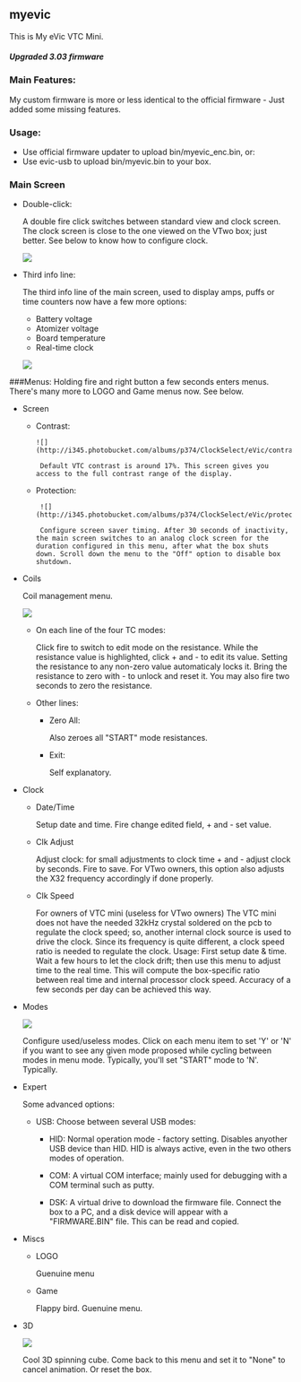 ## **myevic**
This is My eVic VTC Mini.
#### *Upgraded 3.03 firmware*

### Main Features:
My custom firmware is more or less identical to the official firmware - Just added some missing features.
### Usage:
- Use official firmware updater to upload bin/myevic_enc.bin, or:
- Use evic-usb to upload bin/myevic.bin to your box.

### Main Screen
* Double-click:

    A double fire click switches between standard view and clock screen.
    The clock screen is close to the one viewed on the VTwo box; just better.
    See below to know how to configure clock.

    ![](http://i345.photobucket.com/albums/p374/ClockSelect/eVic/mainscreen_zpsvjfqgoub.png)

* Third info line:

    The third info line of the main screen, used to display amps,  puffs or time counters now have a few more options:
    - Battery voltage
    - Atomizer voltage
    - Board temperature
    - Real-time clock

    ![](http://i345.photobucket.com/albums/p374/ClockSelect/eVic/mainscreen2_zpsclbvvdah.png)

###Menus:
Holding fire and right button a few seconds enters menus.
There's many more to LOGO and Game menus now. See below.

* Screen
  * Contrast:

        ![](http://i345.photobucket.com/albums/p374/ClockSelect/eVic/contrast_zpsjuouc0v4.png)

         Default VTC contrast is around 17%. This screen gives you access to the full contrast range of the display.
  * Protection:

         ![](http://i345.photobucket.com/albums/p374/ClockSelect/eVic/protec_zpsniaf7bl8.png)

         Configure screen saver timing. After 30 seconds of inactivity, the main screen switches to an analog clock screen for the duration configured in this menu, after what the box shuts down. Scroll down the menu to the "Off" option to disable box shutdown.

* Coils
 
    Coil management menu.

    ![](http://i345.photobucket.com/albums/p374/ClockSelect/eVic/coils_zpsn29ef1h5.png)
    * On each line of the four TC modes:

        Click fire to switch to edit mode on the resistance.
        While the resistance value is highlighted, click + and - to edit its value.
        Setting the resistance to any non-zero value automaticaly locks it.
        Bring the resistance to zero with - to unlock and reset it.
        You may also fire two seconds to zero the resistance.
    * Other lines:
       * Zero All:
       
         Also zeroes all "START" mode resistances.
      * Exit:

        Self explanatory.

* Clock
  * Date/Time

    Setup date and time.
    Fire change edited field, + and - set value.

  * Clk Adjust

    Adjust clock: for small adjustments to clock time + and - adjust clock by seconds. Fire to save. For VTwo owners, this option also adjusts the X32 frequency accordingly if done properly.

  * Clk Speed

    For owners of VTC mini (useless for VTwo owners)
    The VTC mini does not have the needed 32kHz crystal soldered on the pcb to regulate the clock speed; so, another internal clock source is used to drive the clock. Since its frequency is quite different, a clock speed ratio is needed to regulate the clock.
Usage: First setup date & time. Wait a few hours to let the clock drift; then use this menu to adjust time to the real time. This will compute the box-specific ratio between real time and internal processor clock speed. Accuracy of a few seconds per day can be achieved this way.

* Modes

    ![](http://i345.photobucket.com/albums/p374/ClockSelect/eVic/modes_zpslphwvqhh.png)

    Configure used/useless modes.
    Click on each menu item to set 'Y' or 'N' if you want to see any given mode proposed while cycling between modes in menu mode.
    Typically, you'll set "START" mode to 'N'. Typically.

* Expert

  Some advanced options:

  * USB:
    Choose between several USB modes:
     * HID: Normal operation mode - factory setting. Disables anyother USB device than HID.
       HID is always active, even in the two others modes of operation.

     * COM: A virtual COM interface; mainly used for debugging with a COM terminal such as putty.
  
     * DSK: A virtual drive to download the firmware file.
     Connect the box to a PC, and a disk device will appear with a "FIRMWARE.BIN" file. This can be read and copied.
 
* Miscs
  * LOGO

    Guenuine menu
  * Game

    Flappy bird. Guenuine menu.
 * 3D
 
    ![](http://i345.photobucket.com/albums/p374/ClockSelect/eVic/cube_zpsf9apfiun.png)

    Cool 3D spinning cube.
    Come back to this menu and set it to "None" to cancel animation.
    Or reset the box.

